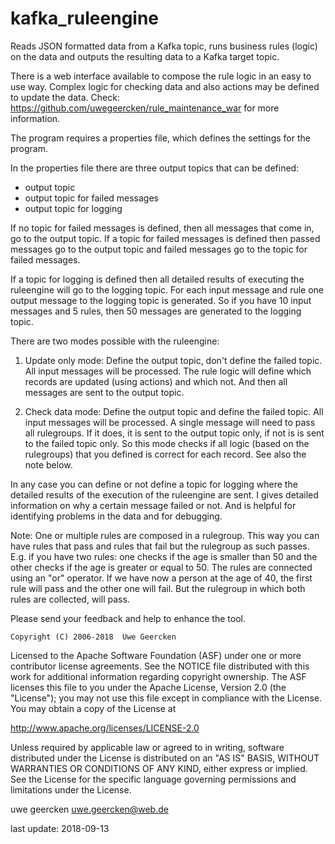 # kafka_ruleengine

Reads JSON formatted data from a Kafka topic, runs business rules (logic) on the data and
outputs the resulting data to a Kafka target topic.

There is a web interface available to compose the rule logic in an easy to use way. Complex
logic for checking data and also actions may be defined to update the data. Check:
https://github.com/uwegeercken/rule_maintenance_war for more information.

The program requires a properties file, which defines the settings for the program.

In the properties file there are three output topics that can be defined:
* output topic
* output topic for failed messages
* output topic for logging

If no topic for failed messages is defined, then all messages that come in, go to the output topic. If a topic
for failed messages is defined then passed messages go to the output topic and failed messages go to the topic
for failed messages.

If a topic for logging is defined then all detailed results of executing the ruleengine will go to the logging
topic. For each input message and rule one output message to the logging topic is generated. So if you have
10 input messages and 5 rules, then 50 messages are generated to the logging topic.

There are two modes possible with the ruleengine:

1) Update only mode: Define the output topic, don't define the failed topic. All input messages will be processed.
The rule logic will define which records are updated (using actions) and which not. And then all messages are
sent to the output topic.

2) Check data mode: Define the output topic and define the failed topic. All input messages will be processed.
A single message will need to pass all rulegroups. If it does, it is sent to the output topic only, if not
is is sent to the failed topic only. So this mode checks if all logic (based on the rulegroups) that you defined
is correct for each record. See also the note below.

In any case you can define or not define a topic for logging where the detailed results of the execution of the
ruleengine are sent. I gives detailed information on why a certain message failed or not. And is helpful for
identifying problems in the data and for debugging.

Note: One or multiple rules are composed in a rulegroup. This way you can have rules that pass and rules that fail
but the rulegroup as such passes. E.g. if you have two rules: one checks if the age is smaller than 50 and the
other checks if the age is greater or equal to 50. The rules are connected using an "or" operator. If we have now a
person at the age of 40, the first rule will pass and the other one will fail. But the rulegroup in which both rules
are collected, will pass.

Please send your feedback and help to enhance the tool.

    Copyright (C) 2006-2018  Uwe Geercken


 Licensed to the Apache Software Foundation (ASF) under one
 or more contributor license agreements.  See the NOTICE file
 distributed with this work for additional information
 regarding copyright ownership.  The ASF licenses this file
 to you under the Apache License, Version 2.0 (the
 "License"); you may not use this file except in compliance
 with the License.  You may obtain a copy of the License at

   http://www.apache.org/licenses/LICENSE-2.0

 Unless required by applicable law or agreed to in writing,
 software distributed under the License is distributed on an
 "AS IS" BASIS, WITHOUT WARRANTIES OR CONDITIONS OF ANY
 KIND, either express or implied.  See the License for the
 specific language governing permissions and limitations
 under the License.


uwe geercken
uwe.geercken@web.de

last update: 2018-09-13

